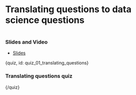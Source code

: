 # Translating questions to data science questions


![]()

### Slides and Video

* [Slides]()

{quiz, id: quiz_01_translating_questions}

### Translating questions quiz


{/quiz}
